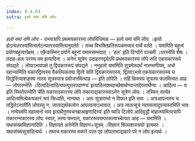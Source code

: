 ```yaml
---
index: 8.4.64
sutra: हलो यमां यमि लोपः

---
```

_हलो यमां यमि लोपः_ - उभयत्रापि प्रथमयकारस्य लोपविधिमाह — हलो यमां यमि लोपः ।झयो होऽन्यतरस्या॑मित्यतोऽन्यतरस्यामित्यनुवर्तते । तच्च विभक्तिप्रतिरूपकमव्ययं वार्थे वर्तते । यमामिति बहुत्वं प्रयोगबहुत्वापेक्षम् । एकैकस्मिन् प्रयोगे बहूनां यमामसम्भवात् । 'हल' इति दिग्योगे पञ्चमी ।परस्ये॑ति शेषः । तदाह-हलः परस्य यम इत्यादिना । अनेन सूत्रेण उदाहरणद्वयेऽपि प्रथमयकारस्य लोपे सति एकयकाररूपे संपद्यते । लोपाऽभावपक्षे तु द्वियकाररूपं संपद्यते । ननुहलो यमा॑मिति सूत्रमेतदर्थं नारम्भणीयम्, अचो रहाभ्यामिति यकारद्वित्वस्य वैकल्पिकतया द्वित्वे सति द्वियकाररूपस्य, द्वित्वाऽभावे एकयकाररूपस्य च सिद्धेरित्याशङ्क्य नास्य सूत्रस्यात्र प्रयोजनमित्याह — इति लोपेति । तर्हि किमस्य सूत्रस्य फलमित्यत आह — लोपारम्भेति ।दित्यदित्यादित्यपत्युत्तरपदाण्ण्यः॑ इत्यादित्यशब्दाच्छेषार्थण्यान्ताद्देवतार्थेण्यः । आदित्य — य इति स्थितेयस्येति चे॑ति यकारादकारस्य लोपे तकाराद्यकारस्याऽनेन सूत्रेण लोपः । तस्मिन् सत्येव आदित्यमित्येकयकारं रूपं सिध्यति, नान्यथा । अतः सूत्रारम्भो न विफल इति भावः । अत्रआपत्यस्य च तद्धितेऽनाती॑ति लोपस्तु न, जाताद्यर्थकत्वेन आपत्यत्वाऽभावात् । अत्र त्वतत्सूत्रं न्याय्यत्वादुपन्यस्तमिति भावः । नन्वेवमपि महात्मनो भाव इत्यर्थेगुणवचनब्राआहृणादिभ्यः॑ इति ष्यञि टिलोपे आदिवृद्धौ माहात्म्यमित्यत्रापि तकारान्मकारस्य लोपः स्यात्, तस्य यम्त्वात्, यकाररूपयम्परकत्वाच्चेत्यत आह — यमामिति । यथासंख्यविज्ञानादिति । विज्ञायते अनेनेति विज्ञानं=सूत्रम् ।विज्ञानं शिल्पशास्त्रयोः॑ इत्यमरः । यथासंख्यसूत्रादित्यर्थः । तथाच मकारस्य मकारे परत एव लोपलाभाद्यकारे परे न लोप इत्यर्थः ।